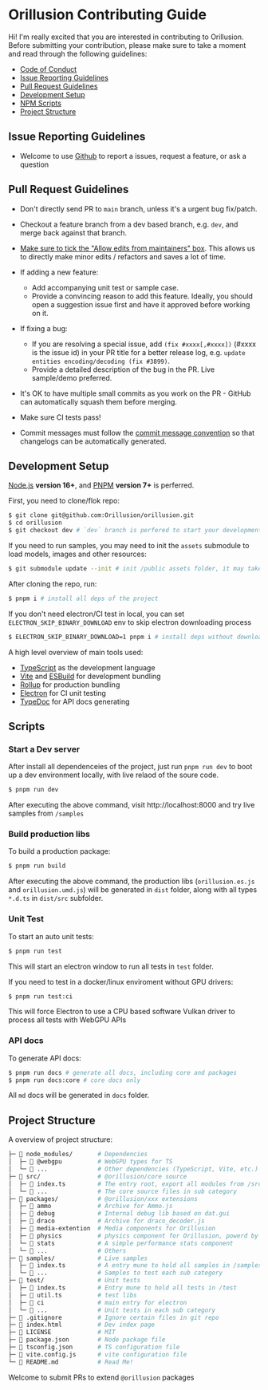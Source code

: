 # Orillusion Contributing Guide

Hi! I'm really excited that you are interested in contributing to Orillusion. Before submitting your contribution, please make sure to take a moment and read through the following guidelines:

- [Code of Conduct](./CODE_OF_CONDUCT.md)
- [Issue Reporting Guidelines](#issue-reporting-guidelines)
- [Pull Request Guidelines](#pull-request-guidelines)
- [Development Setup](#development-setup)
- [NPM Scripts](#scripts)
- [Project Structure](#project-structure)

## Issue Reporting Guidelines

- Welcome to use [Github](https://github.com/Orillusion/orillusion/issues)  to report a issues, request a feature, or ask a question

## Pull Request Guidelines

- Don't directly send PR to `main` branch, unless it's a urgent bug fix/patch.

- Checkout a feature branch from a dev based branch, e.g. `dev`, and merge back against that branch.

- [Make sure to tick the "Allow edits from maintainers" box](https://docs.github.com/en/pull-requests/collaborating-with-pull-requests/working-with-forks/allowing-changes-to-a-pull-request-branch-created-from-a-fork). This allows us to directly make minor edits / refactors and saves a lot of time.

- If adding a new feature:

  - Add accompanying unit test or sample case.
  - Provide a convincing reason to add this feature. Ideally, you should open a suggestion issue first and have it approved before working on it.

- If fixing a bug:

  - If you are resolving a special issue, add `(fix #xxxx[,#xxxx])` (#xxxx is the issue id) in your PR title for a better release log, e.g. `update entities encoding/decoding (fix #3899)`.
  - Provide a detailed description of the bug in the PR. Live sample/demo preferred.

- It's OK to have multiple small commits as you work on the PR - GitHub can automatically squash them before merging.

- Make sure CI tests pass!

- Commit messages must follow the [commit message convention](./commit-convention.md) so that changelogs can be automatically generated.

## Development Setup

[Node.js](https://nodejs.org) **version 16+**, and [PNPM](https://pnpm.io) **version 7+** is perferred.

First, you need to clone/flok repo:

```bash
$ git clone git@github.com:Orillusion/orillusion.git
$ cd orillusion
$ git checkout dev # `dev` branch is perfered to start your development
```

If you need to run samples, you may need to init the `assets` submodule to load models, images and other resources:

```bash
$ git submodule update --init # init /public assets folder, it may take a long time due to large file size
```

After cloning the repo, run:

```bash
$ pnpm i # install all deps of the project
```

If you don't need electron/CI test in local, you can set `ELECTRON_SKIP_BINARY_DOWNLOAD` env to skip electron downloading process

```bash
$ ELECTRON_SKIP_BINARY_DOWNLOAD=1 pnpm i # install deps without downloading electron binary
```

A high level overview of main tools used:

- [TypeScript](https://www.typescriptlang.org/) as the development language
- [Vite](https://vitejs.dev/) and [ESBuild](https://esbuild.github.io/) for development bundling
- [Rollup](https://rollupjs.org) for production bundling
- [Electron](https://www.electronjs.org/) for CI unit testing
- [TypeDoc](https://typedoc.org/) for API docs generating

## Scripts

### Start a Dev server
After install all dependenceies of the project, just run `pnpm run dev` to boot up a dev environment locally, with live relaod of the soure code.

```bash
$ pnpm run dev
```
After executing the above command, visit http://localhost:8000 and try live samples from `/samples`

### Build production libs
To build a production package:
```bash
$ pnpm run build
```
After executing the above command, the production libs (`orillusion.es.js` and `orillusion.umd.js`) will be generated in `dist` folder, along with all types `*.d.ts` in `dist/src` subfolder.

### Unit Test
To start an auto unit tests:
```bash
$ pnpm run test
```
This will start an electron window to run all tests in `test` folder. 

If you need to test in a docker/linux enviroment without GPU drivers:
```bash
$ pnpm run test:ci
```
This will force Electron to use a CPU based software Vulkan driver to process all tests with WebGPU APIs

### API docs
To generate API docs:
```bash
$ pnpm run docs # generate all docs, including core and packages
$ pnpm run docs:core # core docs only
```
All `md` docs will be generated in `docs` folder.

## Project Structure

A overview of project structure:

```bash
├─ 📂 node_modules/       # Dependencies
│  ├─ 📁 @webgpu          # WebGPU types for TS
│  └─ 📁 ...              # Other dependencies (TypeScript, Vite, etc.)
├─ 📂 src/                # @orillusion/core source
│  ├─ 📄 index.ts         # The entry root, export all modules from /src
│  └─ 📁 ...              # The core source files in sub category
├─ 📂 packages/           # @orillusion/xxx extensions
│  ├─ 📁 ammo             # Archive for Ammo.js
│  ├─ 📁 debug            # Internal debug lib based on dat.gui
│  ├─ 📁 draco            # Archive for draco_decoder.js
│  ├─ 📁 media-extention  # Media components for Orillusion
│  ├─ 📁 physics          # physics component for Orillusion, powerd by Ammo.js
│  └─ 📁 stats            # A simple performance stats component
│  └─ 📁 ...              # Others
├─ 📂 samples/            # Live samples
│  ├─ 📄 index.ts         # A entry mune to hold all samples in /samples
│  └─ 📁 ...              # Samples to test each sub category
├─ 📂 test/               # Unit tests
│  ├─ 📄 index.ts         # Entry mune to hold all tests in /test
│  ├─ 📄 util.ts          # test libs
│  ├─ 📁 ci               # main entry for electron
│  └─ 📁 ...              # Unit tests in each sub category
├─ 📄 .gitignore          # Ignore certain files in git repo
├─ 📄 index.html          # Dev index page
├─ 📄 LICENSE             # MIT
├─ 📄 package.json        # Node package file
├─ 📄 tsconfig.json       # TS configuration file
├─ 📄 vite.config.js      # vite configuration file
└─ 📄 README.md           # Read Me!
```

Welcome to submit PRs to extend `@orillusion` packages